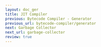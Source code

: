 ```yaml
---
layout: doc_ger
title: JIT Compiler
previous: Bytecode Compiler - Generator
previous_url: bytecode-compiler/generator
next: Garbage Collector
next_url: garbage-collector
review: true
---
```

